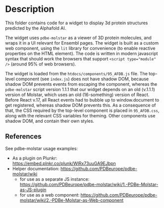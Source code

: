 # Description
This folder contains code for a widget to display 3d protein structures predicted by the Alphafold AI.

The widget uses `pdbe-molstar` as a viewer of 3D protein molecules, and wraps it in a UI relevant for Ensembl pages. The widget is built as a custom web component, using the `lit` library for convenience (to enable reactive properties on the HTML element). The code is written in modern javascript syntax that should work the browsers that support `<script type="module" />` (around 95% of web browsers).

The widget is loaded from the `htdocs/components/95_AFDB.js` file. The top-level component (see `index.js`) does not have shadow DOM, because shadow DOM prevents events from escaping the component, whereas the `pdbe-molstar` script version 1.1.1 that our widget depends on an old (v.1.1.1) version of Molstar, which uses an old (16-something) version of React. Before React v.17, all React events had to bubble up to window.document to get registered, whereas shadow DOM prevents this. As a consequence of that, the CSS required by the top-level component is placed in `95_AFDB.css`, along with the relevant CSS variables for theming. Other components use shadow DOM, and contain their own styles.

## References
See pdbe-molstar usage examples:
- As a plugin on Plunkr: https://embed.plnkr.co/plunk/WlRx73uuGA9EJbpn
- Helper documentation: https://github.com/PDBeurope/pdbe-molstar/wiki
  - for use as a separate JS instance: https://github.com/PDBeurope/pdbe-molstar/wiki/1.-PDBe-Molstar-as-JS-plugin
  - for use as a web component: https://github.com/PDBeurope/pdbe-molstar/wiki/2.-PDBe-Molstar-as-Web-component
